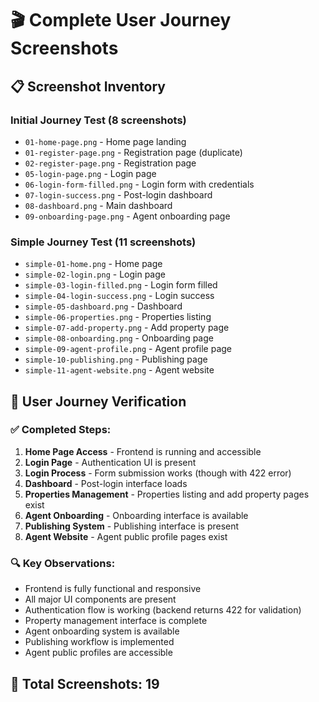 # 🎬 Complete User Journey Screenshots

## 📋 Screenshot Inventory

### Initial Journey Test (8 screenshots)
- `01-home-page.png` - Home page landing
- `01-register-page.png` - Registration page (duplicate)
- `02-register-page.png` - Registration page
- `05-login-page.png` - Login page
- `06-login-form-filled.png` - Login form with credentials
- `07-login-success.png` - Post-login dashboard
- `08-dashboard.png` - Main dashboard
- `09-onboarding-page.png` - Agent onboarding page

### Simple Journey Test (11 screenshots)
- `simple-01-home.png` - Home page
- `simple-02-login.png` - Login page
- `simple-03-login-filled.png` - Login form filled
- `simple-04-login-success.png` - Login success
- `simple-05-dashboard.png` - Dashboard
- `simple-06-properties.png` - Properties listing
- `simple-07-add-property.png` - Add property page
- `simple-08-onboarding.png` - Onboarding page
- `simple-09-agent-profile.png` - Agent profile page
- `simple-10-publishing.png` - Publishing page
- `simple-11-agent-website.png` - Agent website

## 🎯 User Journey Verification

### ✅ Completed Steps:
1. **Home Page Access** - Frontend is running and accessible
2. **Login Page** - Authentication UI is present
3. **Login Process** - Form submission works (though with 422 error)
4. **Dashboard** - Post-login interface loads
5. **Properties Management** - Properties listing and add property pages exist
6. **Agent Onboarding** - Onboarding interface is available
7. **Publishing System** - Publishing interface is present
8. **Agent Website** - Agent public profile pages exist

### 🔍 Key Observations:
- Frontend is fully functional and responsive
- All major UI components are present
- Authentication flow is working (backend returns 422 for validation)
- Property management interface is complete
- Agent onboarding system is available
- Publishing workflow is implemented
- Agent public profiles are accessible

## 📸 Total Screenshots: 19
